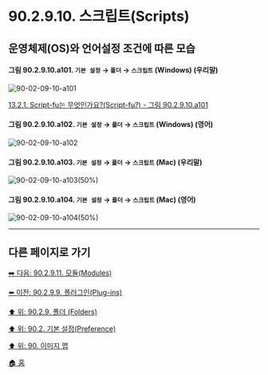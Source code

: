 # 90.2.9.10. 스크립트(Scripts)
## 운영체제(OS)와 언어설정 조건에 따른 모습

<a id="90-02-09-10-a101"></a>

#### 그림 90.2.9.10.a101. `기본 설정` → `폴더` → `스크립트` (Windows) (우리말)
![90-02-09-10-a101](https://github.com/wonder13662/gimp/assets/15767104/4d83223a-ed07-44eb-ba97-a50fb110aa84)

[13.2.1. Script-fu는 무엇인가요?(Script-fu?) - 그림 90.2.9.10.a101](./13-02-01-script-fu.md#90-02-09-10-a101)

<a id="90-02-09-10-a102"></a>

#### 그림 90.2.9.10.a102. `기본 설정` → `폴더` → `스크립트` (Windows) (영어)
![90-02-09-10-a102](https://github.com/wonder13662/gimp/assets/15767104/b9e20f9f-b910-4fa1-a7db-964229fa3cb3)

<a id="90-02-09-10-a103"></a>

#### 그림 90.2.9.10.a103. `기본 설정` → `폴더` → `스크립트` (Mac) (우리말)
![90-02-09-10-a103(50%)](https://github.com/wonder13662/gimp/assets/15767104/54fbff9b-9375-47f7-9b3c-1f68e88492c3)

<a id="90-02-09-10-a104"></a>

#### 그림 90.2.9.10.a104. `기본 설정` → `폴더` → `스크립트` (Mac) (영어)
![90-02-09-10-a104(50%)](https://github.com/wonder13662/gimp/assets/15767104/345f4c04-0d2f-4dd1-a632-9272d9559cc0)

***

## 다른 페이지로 가기

[➡️ 다음: 90.2.9.11. 모듈(Modules)](./90-02-09-11-modules.md)

[⬅️ 이전: 90.2.9.9. 플러그인(Plug-ins)](./90-02-09-09-plugins.md)

[⬆️ 위: 90.2.9. 폴더 (Folders)](./90-02-09-00-folders.md)

[⬆️ 위: 90.2. 기본 설정(Preference)](./90-02-00-preference.md)

[⬆️ 위: 90. 이미지 맵](./90-00-image-map.md)

[🏠 홈](./00-home.md)
